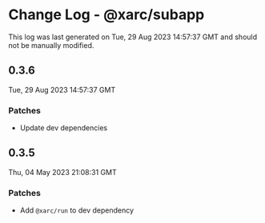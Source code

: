 # Change Log - @xarc/subapp

This log was last generated on Tue, 29 Aug 2023 14:57:37 GMT and should not be manually modified.

## 0.3.6
Tue, 29 Aug 2023 14:57:37 GMT

### Patches

- Update dev dependencies

## 0.3.5
Thu, 04 May 2023 21:08:31 GMT

### Patches

- Add `@xarc/run` to dev dependency

